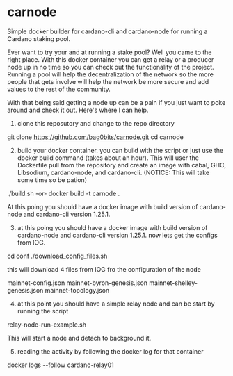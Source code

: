 # carnode
Simple docker builder for cardano-cli and cardano-node for running a Cardano staking pool.

Ever want to try your and at running a stake pool? Well you came to the right place. With this docker container you can get a relay or a producer node up in no time so you can check out the functionality of the project. Running a pool will help the decentralization of the network so the more people that gets involve will help the network be more secure and add values to the rest of the community.

With that being said getting a node up can be a pain if you just want to poke around and check it out. Here's where I can help.

1. clone this reposutory and change to the repo directory

 git clone https://github.com/bag0bits/carnode.git
 cd carnode

2. build your docker container. you can build with the script or just use the docker build command (takes about an hour). This will user the Dockerfile pull from the repository and create an image with cabal, GHC, Libsodium, cardano-node, and cardano-cli. (NOTICE: This will take some time so be pation)

 ./build.sh
-or-
 docker build -t carnode .

At this poing you should have a docker image with build version of cardano-node and cardano-cli version 1.25.1. 

3. at this poing you should have a docker image with build version of cardano-node and cardano-cli version 1.25.1. now lets get the configs from IOG.

 cd conf
 ./download_config_files.sh

this will download 4 files from IOG fro the configuration of the node

 mainnet-config.json
 mainnet-byron-genesis.json
 mainnet-shelley-genesis.json
 mainnet-topology.json

4. at this point you should have a simple relay node and can be start by running the script

 relay-node-run-example.sh

This will start a node and detach to background it.

5. reading the activity by following the docker log for that container

 docker logs --follow cardano-relay01
